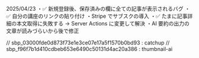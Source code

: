 2025/04/23
・✅ 新規登録後、保存済みの欄に全ての記事が表示されるバグ
・✅ 自分の講座のリンクの貼り付け
・Stripe でサブスクの導入
・✅ たまに記事詳細の本文取得に失敗する → Server Actions に変更して解決
・AI 要約の出力の文章が読みづらいから後で修正

// sbp_03000fde0d873f73e1e3ce07e17a5f1570b0bd93 : catchup
// sbp_f96f7b1d410cdbeb653e6490c50131d4ac20a386 : thumbnail-ai
